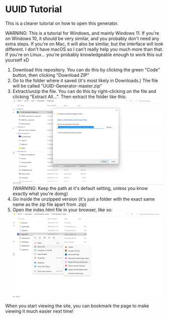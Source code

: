 # UUID Tutorial
This is a clearer tutorial on how to open this generator.

WARNING: This is a tutorial for Windows, and mainly Windows 11. If you're on Windows 10, it should be very similar, and you probably don't need any extra steps. If you're on Mac, it will also be similar, but the interface will look different. I don't have macOS so I can't really help you much more than that. If you're on Linux... you're probably knowledgeable enough to work this out yourself xD

1. Download this repository. You can do this by clicking the green "Code" button, then clicking "Download ZIP"
2. Go to the folder where it saved (it's most likely in Downloads.) The file will be called "UUID-Generator-master.zip"
3. Extract/unzip the file. You can do this by right-clicking on the file and clicking "Extract All...". Then extract the folder like this:
![Extracting Zip](https://github.com/Tommeeboi/UUID-Generator/blob/master/tutorial/extract.png?raw=true)
(WARNING: Keep the path at it's default setting, unless you know exactly what you're doing)
4. Go inside the unzipped version (it's just a folder with the exact same name as the zip file apart from .zip)
5. Open the index.html file in your browser, like so:
![Extracting Zip](https://github.com/Tommeeboi/UUID-Generator/blob/master/tutorial/indexOpen.png?raw=true)

When you start viewing the site, you can bookmark the page to make viewing it much easier next time!